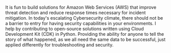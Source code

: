 It is fun to build solutions for Amazon Web Services (AWS) that improve threat detection and reduce response times necessary for incident mitigation. In today's escalating Cybersecurity climate, there should not be a barrier to entry for having security capabilities in your environments. I help by contributing to open-source solutions written using Cloud Development Kit (CDK) in Python. Providing the ability for anyone to tell the story of what happened, as we all need the same data to be successful, just applied differently for troubleshooting and security.
